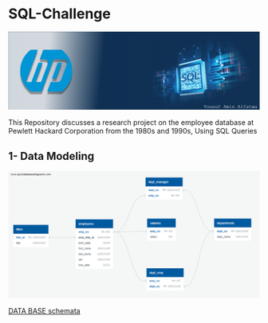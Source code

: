 

# SQL-Challenge
![Header](https://github.com/yaf978/SQL-Challenge/blob/main/EmployeeSQL/Resource_Data/banner.png)


This Repository discusses a research project on the employee database at Pewlett Hackard Corporation from the 1980s and 1990s, Using SQL Queries

## 1- Data Modeling
![ERD_DIAGRAM](https://github.com/yaf978/SQL-Challenge/blob/main/EmployeeSQL/ERD/Employees_ERD_te.png)


[DATA BASE schemata](https://github.com/yaf978/SQL-Challenge/blob/main/EmployeeSQL/Eployees_DB_schemata.sql)
